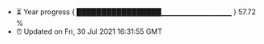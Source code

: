 - ⏳ Year progress { █████████████████▁▁▁▁▁▁▁▁▁▁▁▁▁ } 57.72 %
- ⏰ Updated on Fri, 30 Jul 2021 16:31:55 GMT

